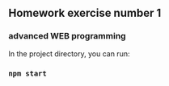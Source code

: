 ## Homework exercise number 1

### advanced WEB programming

In the project directory, you can run:

### `npm start`
